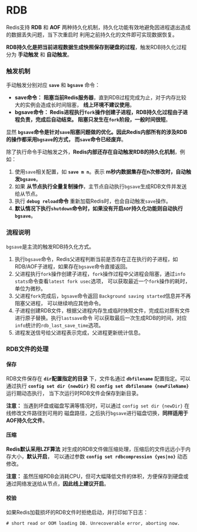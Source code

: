 RDB
===================================================================
Redis支持 **RDB** 和 **AOF** 两种持久化机制，持久化功能有效地避免因进程退出造成的数据丢失问题，当下次重启时
利用之前持久化的文件即可实现数据恢复。

**RDB持久化是把当前进程数据生成快照保存到硬盘的过程**，触发RDB持久化过程分为 **手动触发** 和 **自动触发**。

### 触发机制
手动触发分别对应 **`save`** 和 **`bgsave`** 命令：
+ **save命令：** **阻塞当前Redis服务器**，直到RDB过程完成为止，对于内存比较大的实例会造成长时间阻塞，
**线上环境不建议使用**。
+ **bgsave命令： Redis进程执行`fork`操作创建子进程，RDB持久化过程由子进程负责，完成后自动结束。
阻塞只发生在`fork`阶段，一般时间很短**。

显然 **`bgsave`命令是针对`save`阻塞问题做的优化。因此Redis内部所有的涉及RDB的操作都采用`bgsave`的方式，
而`save`命令已经废弃**。

除了执行命令手动触发之外，**Redis内部还存在自动触发RDB的持久化机制**，例如：
1. 使用`save`相关配置，如 **`save m n`**。表示 **m秒内数据集存在n次修改时，自动触发`bgsave`**。
2. 如果 **从节点执行全量复制操作**，主节点自动执行`bgsave`生成RDB文件并发送给从节点。
3. 执行 **`debug reload`命令** 重新加载Redis时，也会自动触发`save`操作。
4. **默认情况下执行`shutdown`命令时，如果没有开启`AOF`持久化功能则自动执行`bgsave`**。

### 流程说明
`bgsave`是主流的触发RDB持久化方式。
1. 执行`bgsave`命令，Redis父进程判断当前是否存在正在执行的子进程，如RDB/AOF子进程，如果存在`bgsave`命令直接返回。
2. 父进程执行`fork`操作创建子进程，`fork`操作过程中父进程会阻塞，通过`info stats`命令查看`latest fork usec`选项，
可以获取最近一个`fork`操作的耗时，单位为微秒。
3. 父进程`fork`完成后，`bgsave`命令返回 `Background saving started`信息并不再阻塞父进程，
可以继续响应其他命令。
4. 子进程创建RDB文件，根据父进程内存生成临时快照文件，完成后对原有文件进行原子替换。执行`lastsave`命令
可以获取最后一次生成RDB的时间，对应`info`统计的`rdb_last_save_time`选项。
5. 进程发送信号给父进程表示完成，父进程更新统计信息。

### RDB文件的处理
#### 保存
RDB文件保存在 **`dir`配置指定的目录** 下，文件名通过 **`dbfilename`** 配置指定。可以通过执行
**`config set dir {newDir}`** 和 **`config set dbfilename {newFileName}`** 运行期动态执行，
当下次运行时RDB文件会保存到新目录。

**注意：** 当遇到坏盘或磁盘写满等情况时，可以通过 `config set dir {newDir}` 在线修改文件路径到可用的
磁盘路径，之后执行`bgsave`进行磁盘切换，**同样适用于AOF持久化文件**。

#### 压缩
**Redis默认采用LZF算法** 对生成的RDB文件做压缩处理，压缩后的文件远远小于内存大小，**默认开启**，
可以通过参数 **`config set rdbcompression {yes|no}`** 动态修改。

**注意：** 虽然压缩RDB会消耗CPU，但可大幅降低文件的体积，方便保存到硬盘或通过网络发送给从节点，**因此线上建议开启**。

#### 校验
如果Redis加载损坏的RDB文件时拒绝启动，并打印如下日志：
```
# short read or OOM loading DB. Unrecoverable error, aborting now.
```
